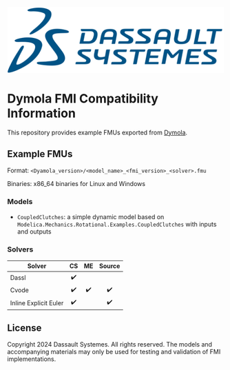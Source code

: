 ![3DS](resources/3DS.svg)

# Dymola FMI Compatibility Information

This repository provides example FMUs exported from [Dymola](https://www.3ds.com/products/catia/dymola).

## Example FMUs

Format: `<Dyamola_version>/<model_name>_<fmi_version>_<solver>.fmu`

Binaries: x86_64 binaries for Linux and Windows

### Models

- `CoupledClutches`: a simple dynamic model based on `Modelica.Mechanics.Rotational.Examples.CoupledClutches` with inputs and outputs

### Solvers

| Solver                |         CS         |         ME         |       Source       |
|-----------------------|:------------------:|:------------------:|:------------------:|
| Dassl                 | :heavy_check_mark: |                    |                    |
| Cvode                 | :heavy_check_mark: | :heavy_check_mark: | :heavy_check_mark: |
| Inline Explicit Euler | :heavy_check_mark: |                    | :heavy_check_mark: |

## License

Copyright 2024 Dassault Systemes.
All rights reserved.
The models and accompanying materials may only be used for testing and validation of FMI implementations.
